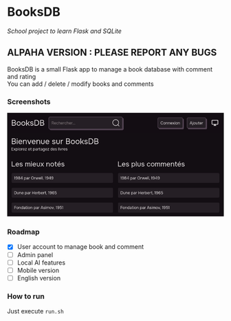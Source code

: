# BooksDB
_School project to learn Flask and SQLite_  
## ALPAHA VERSION : PLEASE REPORT ANY BUGS

BooksDB is a small Flask app to manage a book database with comment and rating  
You can add / delete / modify books and comments

### Screenshots
![Landing page](assets/1.png)

### Roadmap
- [x] User account to manage book and comment
- [ ] Admin panel
- [ ] Local AI features
- [ ] Mobile version
- [ ] English version

### How to run
Just execute `run.sh`